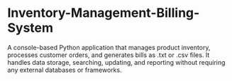 # Inventory-Management-Billing-System
A console-based Python application that manages product inventory, processes customer orders, and generates bills as .txt or .csv files. It   handles data storage, searching, updating, and reporting without requiring  any external databases or frameworks.
